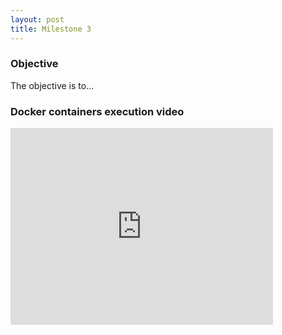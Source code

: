 ```yaml
---
layout: post
title: Milestone 3
---
```


### Objective
The objective is to...


### Docker containers execution video
<iframe width="420" height="315" src="https://youtu.be/GKGzfGlOhJI" frameborder="0" allowfullscreen></iframe>


